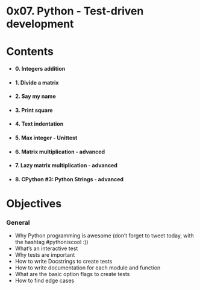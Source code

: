 
# 0x07. Python - Test-driven development

  

# **Contents**

  

  

-  #### 0. Integers addition

  

-  #### 1. Divide a matrix

  

-  #### 2. Say my name

  

-  #### 3. Print square

  

-  #### 4. Text indentation

  

-  #### 5. Max integer - Unittest

  

-  #### 6. Matrix multiplication  - advanced

  

-  #### 7. Lazy matrix multiplication  - advanced

  

-  #### 8. CPython #3: Python Strings  - advanced

  

# Objectives


### General

-   Why Python programming is awesome (don’t forget to tweet today, with the hashtag #pythoniscool :))
-   What’s an interactive test
-   Why tests are important
-   How to write Docstrings to create tests
-   How to write documentation for each module and function
-   What are the basic option flags to create tests
-   How to find edge cases
